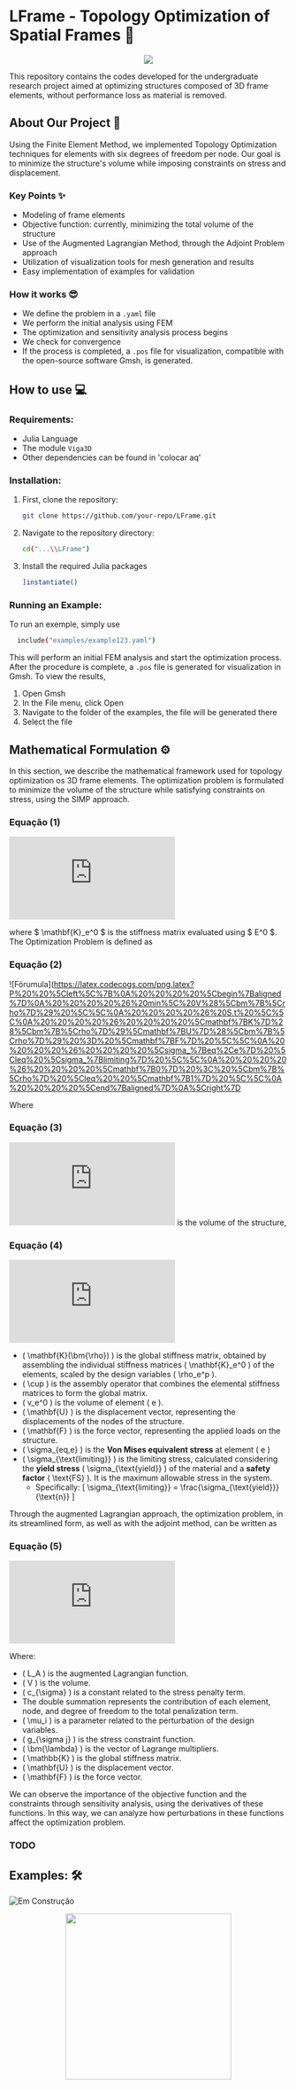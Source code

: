 # LFrame - Topology Optimization of Spatial Frames 📐

<p align="center">
<img src="./docs/spatttttttial.png">
</p>

This repository contains the codes developed for the undergraduate research project aimed at optimizing structures composed of 3D frame elements, without performance loss as material is removed.

## About Our Project :rocket:

Using the Finite Element Method, we implemented Topology Optimization techniques for elements with six degrees of freedom per node. Our goal is to minimize the structure's volume while imposing constraints on stress and displacement.

### Key Points :sparkles:

- Modeling of frame elements
- Objective function: currently, minimizing the total volume of the structure
- Use of the Augmented Lagrangian Method, through the Adjoint Problem approach
- Utilization of visualization tools for mesh generation and results
- Easy implementation of examples for validation

### How it works :sunglasses:

  - We define the problem in a `.yaml` file
  - We perform the initial analysis using FEM
  - The optimization and sensitivity analysis process begins
  - We check for convergence
  - If the process is completed, a `.pos` file for visualization, compatible with the open-source software Gmsh, is generated.

## How to use :computer:
### Requirements:
- Julia Language
- The module `Viga3D`
- Other dependencies can be found in 'colocar aq'

### Installation:
1. First, clone the repository:
    ```bash
   git clone https://github.com/your-repo/LFrame.git
2. Navigate to the repository directory:
   ```bash
   cd("...\\LFrame")
3. Install the required Julia packages
   ```bash
   ]instantiate()
   ```

### Running an Example:
To run an exemple, simply use
```bash
  include("examples/example123.yaml")
```

This will perform an initial FEM analysis and start the optimization process. After the procedure is complete, a `.pos` file is generated for visualization in Gmsh. To view the results,
1. Open Gmsh
2. In the File menu, click Open
3. Navigate to the folder of the examples, the file will be generated there
4. Select the file

## Mathematical Formulation ⚙️

In this section, we describe the mathematical framework used for topology optimization os 3D frame elements. The optimization problem is formulated to minimize the volume of the structure while satisfying constraints on stress, using the SIMP approach.

### Equação (1)
![Fórmula](https://latex.codecogs.com/png.latex?%5Cmathbf%7BK%7D_e%28%5Crho_e%29%20%3D%20%5Crho%5Ep_e%20%5Cmathbf%7BK%7D_e%5E0)

where $ \mathbf{K}_e^0 $ is the stiffness matrix evaluated using $ E^0 $.
The Optimization Problem is defined as

### Equação (2)
![Fórumula](https://latex.codecogs.com/png.latex?P%20%20%5Cleft%5C%7B%0A%20%20%20%20%5Cbegin%7Baligned%7D%0A%20%20%20%20%26%20min%5C%20V%28%5Cbm%7B%5Crho%7D%29%20%5C%5C%0A%20%20%20%20%26%20S.t%20%5C%5C%0A%20%20%20%20%26%20%20%20%20%5Cmathbf%7BK%7D%28%5Cbm%7B%5Crho%7D%29%5Cmathbf%7BU%7D%28%5Cbm%7B%5Crho%7D%29%20%3D%20%5Cmathbf%7BF%7D%20%5C%5C%0A%20%20%20%20%26%20%20%20%20%5Csigma_%7Beq%2Ce%7D%20%5Cleq%20%5Csigma_%7Blimiting%7D%20%5C%5C%0A%20%20%20%20%26%20%20%20%20%5Cmathbf%7B0%7D%20%3C%20%5Cbm%7B%5Crho%7D%20%5Cleq%20%20%5Cmathbf%7B1%7D%20%5C%5C%0A%20%20%20%20%5Cend%7Baligned%7D%0A%5Cright%7D

Where


### Equação (3)
![Volume](https://latex.codecogs.com/png.latex?V%28%5Cbm%7B%5Crho%7D%29%20%3D%20%5Csum_%7Be%3D1%7D%5En%20%5Crho_e%20v_e%5E0)
is the volume of the structure,
### Equação (4)
![Matriz de Rigidez Global](https://latex.codecogs.com/png.latex?%5Cmathbf%7BK%7D%28%5Cbm%7B%5Crho%7D%29%20%3D%20%5Ccup_%7Be%3D1%7D%5En%20%5Crho_e%5Ep%20%5Cmathbf%7BK%7D_e%5E0)

- \( \mathbf{K}(\bm{\rho}) \) is the global stiffness matrix, obtained by assembling the individual stiffness matrices \( \mathbf{K}_e^0 \) of the elements, scaled by the design variables \( \rho_e^p \).
- \( \cup \) is the assembly operator that combines the elemental stiffness matrices to form the global matrix.
- \( v_e^0 \) is the volume of element \( e \).
- \( \mathbf{U} \) is the displacement vector, representing the displacements of the nodes of the structure.
- \( \mathbf{F} \) is the force vector, representing the applied loads on the structure.
- \( \sigma_{eq,e} \) is the **Von Mises equivalent stress** at element \( e \)
- \( \sigma_{\text{limiting}} \) is the limiting stress, calculated considering the **yield stress** \( \sigma_{\text{yield}} \) of the material and a **safety factor** \( \text{FS} \). It is the maximum allowable stress in the system.
  - Specifically: 
    \[
    \sigma_{\text{limiting}} = \frac{\sigma_{\text{yield}}}{\text{n}}
    \]

Through the augmented Lagrangian approach, the optimization problem, in its streamlined form, as well as with the adjoint method, can be written as
### Equação (5)
![Lagrangian](https://latex.codecogs.com/png.latex?L_A%20%3D%20V%20%20%2B%20%5Cfrac%7Bc_%7B%5Csigma%7D%7D%7B2%284ne%29%7D%20%5Csum_%7Be%3D1%7D%5Ene%20%5Csum_%7Bno%3D1%7D%5E2%5Csum_%7Ba%3D0%7D%5E1%5Cleft%3C%20%5Cfrac%7B%5Cmu_i%7D%7Bc%7D%2Bg_%7B%5Csigma%20j%7D%20%5Cright%3E%5E2%20%2B%20%5Cbm%7B%5Clambda%7D%5ET%28%5Cmathbb%7BK%7D%5Cmathbf%7BU%7D%20-%20%5Cmathbf%7BF%7D%29)

Where:
- \( L_A \) is the augmented Lagrangian function.
- \( V \) is the volume.
- \( c_{\sigma} \) is a constant related to the stress penalty term.
- The double summation represents the contribution of each element, node, and degree of freedom to the total penalization term.
- \( \mu_i \) is a parameter related to the perturbation of the design variables.
- \( g_{\sigma j} \) is the stress constraint function.
- \( \bm{\lambda} \) is the vector of Lagrange multipliers.
- \( \mathbb{K} \) is the global stiffness matrix.
- \( \mathbf{U} \) is the displacement vector.
- \( \mathbf{F} \) is the force vector.

We can observe the importance of the objective function and the constraints through sensitivity analysis, using the derivatives of these functions. In this way, we can analyze how perturbations in these functions affect the optimization problem.
### TODO




## Examples: 🛠️
![Em Construção]([https://url-da-imagem.com/imagem.png](https://pngimg.com/d/under_construction_PNG18.png))


<p align="center">
<img src="./docs/beam.jpeg"  width="300">
</p>
 
